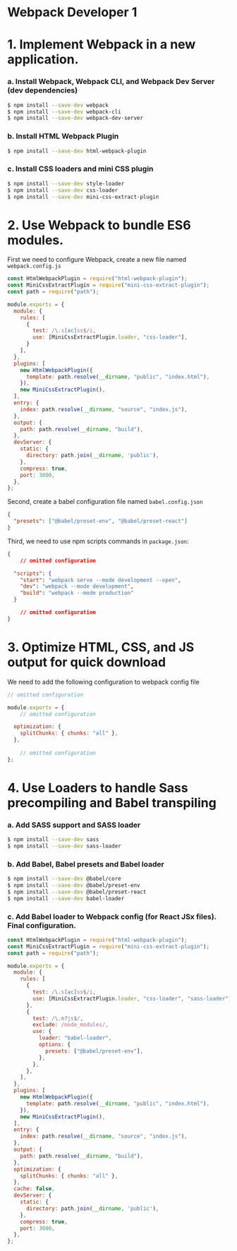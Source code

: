 # Webpack Developer 1

# 1. Implement Webpack in a new application.

### a. Install Webpack, Webpack CLI, and Webpack Dev Server (dev dependencies)

```bash
$ npm install --save-dev webpack
$ npm install --save-dev webpack-cli
$ npm install --save-dev webpack-dev-server
```

### b. Install HTML Webpack Plugin

```bash
$ npm install --save-dev html-webpack-plugin
```

### c. Install CSS loaders and mini CSS plugin

```bash
$ npm install --save-dev style-loader
$ npm install --save-dev css-loader
$ npm install --save-dev mini-css-extract-plugin
```

# 2. Use Webpack to bundle ES6 modules.

First we need to configure Webpack, create a new file named `webpack.config.js` 

```jsx
const HtmlWebpackPlugin = require("html-webpack-plugin");
const MiniCssExtractPlugin = require("mini-css-extract-plugin");
const path = require("path");

module.exports = {
  module: {
    rules: [
      {
        test: /\.s[ac]ss$/i,
        use: [MiniCssExtractPlugin.loader, "css-loader"],
      }
    ],
  },
  plugins: [
    new HtmlWebpackPlugin({
      template: path.resolve(__dirname, "public", "index.html"),
    }),
    new MiniCssExtractPlugin(),
  ],
  entry: {
    index: path.resolve(__dirname, "source", "index.js"),
  },
  output: {
    path: path.resolve(__dirname, "build"),
  },
  devServer: {
    static: {
      directory: path.join(__dirname, 'public'),
    },
    compress: true,
    port: 3000,
  },
};
```

Second, create a babel configuration file named `babel.config.json` 

```json
{
  "presets": ["@babel/preset-env", "@babel/preset-react"]
}
```

Third, we need to use npm scripts commands in `package.json`:

```json
{
	// omitted configuration

  "scripts": {
    "start": "webpack serve --mode development --open",
    "dev": "webpack --mode development",
    "build": "webpack --mode production"
  }

	// omitted configuration
}
```

# 3. Optimize HTML, CSS, and JS output for quick download

We need to add the following configuration to webpack config file

```jsx
// omitted configuration

module.exports = {
	// omitted configuration

  optimization: {
    splitChunks: { chunks: "all" },
  },
	
	// omitted configuration
};
```

# 4. Use Loaders to handle Sass precompiling and Babel transpiling

### a. Add SASS support and SASS loader

```bash
$ npm install --save-dev sass
$ npm install --save-dev sass-loader
```

### b. Add Babel, Babel presets and Babel loader

```bash
$ npm install --save-dev @babel/core
$ npm install --save-dev @babel/preset-env
$ npm install --save-dev @babel/preset-react
$ npm install --save-dev babel-loader
```

### c. Add Babel loader to Webpack config (for React JSx files). Final configuration.

```jsx
const HtmlWebpackPlugin = require("html-webpack-plugin");
const MiniCssExtractPlugin = require("mini-css-extract-plugin");
const path = require("path");

module.exports = {
  module: {
    rules: [
      {
        test: /\.s[ac]ss$/i,
        use: [MiniCssExtractPlugin.loader, "css-loader", "sass-loader"],
      },
      {
        test: /\.m?js$/,
        exclude: /node_modules/,
        use: {
          loader: "babel-loader",
          options: {
            presets: ["@babel/preset-env"],
          },
        },
      },
    ],
  },
  plugins: [
    new HtmlWebpackPlugin({
      template: path.resolve(__dirname, "public", "index.html"),
    }),
    new MiniCssExtractPlugin(),
  ],
  entry: {
    index: path.resolve(__dirname, "source", "index.js"),
  },
  output: {
    path: path.resolve(__dirname, "build"),
  },
  optimization: {
    splitChunks: { chunks: "all" },
  },
  cache: false,
  devServer: {
    static: {
      directory: path.join(__dirname, 'public'),
    },
    compress: true,
    port: 3000,
  },
};
```